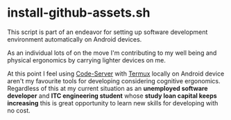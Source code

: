 # install-github-assets.sh

This script is part of an endeavor for setting up software development environment automatically on Android devices.

As an individual lots of on the move I'm contributing to my well being and physical ergonomics by carrying lighter devices on me. 

At this point I feel using [Code-Server](https://github.com/coder/code-server?tab=readme-ov-file) with [Termux](https://github.com/termux/termux-app) locally on Android device aren't my favourite tools for developing considering cognitive ergonomics. Regardless of this at my current situation as an **unemployed software developer** and **ITC engineering student** whose **study loan capital keeps increasing** this is great opportunity to learn new skills for developing with no cost.